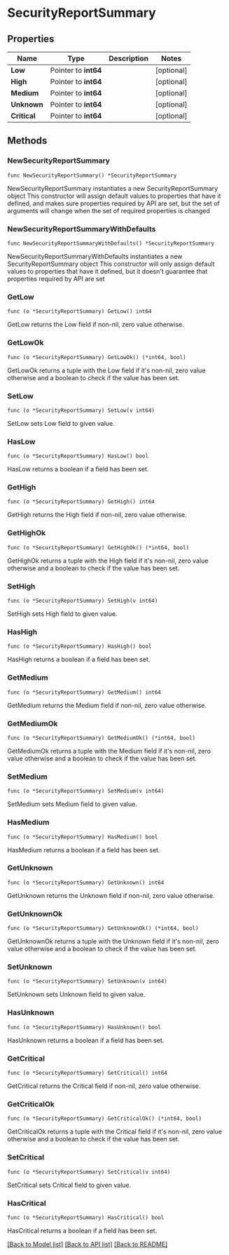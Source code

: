 # SecurityReportSummary

## Properties

Name | Type | Description | Notes
------------ | ------------- | ------------- | -------------
**Low** | Pointer to **int64** |  | [optional] 
**High** | Pointer to **int64** |  | [optional] 
**Medium** | Pointer to **int64** |  | [optional] 
**Unknown** | Pointer to **int64** |  | [optional] 
**Critical** | Pointer to **int64** |  | [optional] 

## Methods

### NewSecurityReportSummary

`func NewSecurityReportSummary() *SecurityReportSummary`

NewSecurityReportSummary instantiates a new SecurityReportSummary object
This constructor will assign default values to properties that have it defined,
and makes sure properties required by API are set, but the set of arguments
will change when the set of required properties is changed

### NewSecurityReportSummaryWithDefaults

`func NewSecurityReportSummaryWithDefaults() *SecurityReportSummary`

NewSecurityReportSummaryWithDefaults instantiates a new SecurityReportSummary object
This constructor will only assign default values to properties that have it defined,
but it doesn't guarantee that properties required by API are set

### GetLow

`func (o *SecurityReportSummary) GetLow() int64`

GetLow returns the Low field if non-nil, zero value otherwise.

### GetLowOk

`func (o *SecurityReportSummary) GetLowOk() (*int64, bool)`

GetLowOk returns a tuple with the Low field if it's non-nil, zero value otherwise
and a boolean to check if the value has been set.

### SetLow

`func (o *SecurityReportSummary) SetLow(v int64)`

SetLow sets Low field to given value.

### HasLow

`func (o *SecurityReportSummary) HasLow() bool`

HasLow returns a boolean if a field has been set.

### GetHigh

`func (o *SecurityReportSummary) GetHigh() int64`

GetHigh returns the High field if non-nil, zero value otherwise.

### GetHighOk

`func (o *SecurityReportSummary) GetHighOk() (*int64, bool)`

GetHighOk returns a tuple with the High field if it's non-nil, zero value otherwise
and a boolean to check if the value has been set.

### SetHigh

`func (o *SecurityReportSummary) SetHigh(v int64)`

SetHigh sets High field to given value.

### HasHigh

`func (o *SecurityReportSummary) HasHigh() bool`

HasHigh returns a boolean if a field has been set.

### GetMedium

`func (o *SecurityReportSummary) GetMedium() int64`

GetMedium returns the Medium field if non-nil, zero value otherwise.

### GetMediumOk

`func (o *SecurityReportSummary) GetMediumOk() (*int64, bool)`

GetMediumOk returns a tuple with the Medium field if it's non-nil, zero value otherwise
and a boolean to check if the value has been set.

### SetMedium

`func (o *SecurityReportSummary) SetMedium(v int64)`

SetMedium sets Medium field to given value.

### HasMedium

`func (o *SecurityReportSummary) HasMedium() bool`

HasMedium returns a boolean if a field has been set.

### GetUnknown

`func (o *SecurityReportSummary) GetUnknown() int64`

GetUnknown returns the Unknown field if non-nil, zero value otherwise.

### GetUnknownOk

`func (o *SecurityReportSummary) GetUnknownOk() (*int64, bool)`

GetUnknownOk returns a tuple with the Unknown field if it's non-nil, zero value otherwise
and a boolean to check if the value has been set.

### SetUnknown

`func (o *SecurityReportSummary) SetUnknown(v int64)`

SetUnknown sets Unknown field to given value.

### HasUnknown

`func (o *SecurityReportSummary) HasUnknown() bool`

HasUnknown returns a boolean if a field has been set.

### GetCritical

`func (o *SecurityReportSummary) GetCritical() int64`

GetCritical returns the Critical field if non-nil, zero value otherwise.

### GetCriticalOk

`func (o *SecurityReportSummary) GetCriticalOk() (*int64, bool)`

GetCriticalOk returns a tuple with the Critical field if it's non-nil, zero value otherwise
and a boolean to check if the value has been set.

### SetCritical

`func (o *SecurityReportSummary) SetCritical(v int64)`

SetCritical sets Critical field to given value.

### HasCritical

`func (o *SecurityReportSummary) HasCritical() bool`

HasCritical returns a boolean if a field has been set.


[[Back to Model list]](../README.md#documentation-for-models) [[Back to API list]](../README.md#documentation-for-api-endpoints) [[Back to README]](../README.md)


